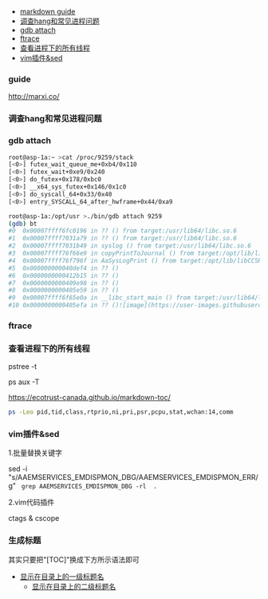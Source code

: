 - [markdown guide](#guide)
- [调查hang和常见进程问题](#调查hang和常见进程问题)
- [gdb attach](#gdb-attach)
- [ftrace](#ftrace)
- [查看进程下的所有线程](#查看进程下的所有线程)
- [vim插件&sed](#vim插件&sed)

### guide
http://marxi.co/

### 调查hang和常见进程问题

### gdb attach

```bash script
root@asp-1a:~ >cat /proc/9259/stack
[<0>] futex_wait_queue_me+0xb4/0x110
[<0>] futex_wait+0xe9/0x240
[<0>] do_futex+0x178/0xbc0
[<0>] __x64_sys_futex+0x146/0x1c0
[<0>] do_syscall_64+0x33/0x40
[<0>] entry_SYSCALL_64_after_hwframe+0x44/0xa9

root@asp-1a:/opt/usr >./bin/gdb attach 9259
(gdb) bt
#0  0x00007ffff6fc0196 in ?? () from target:/usr/lib64/libc.so.6
#1  0x00007ffff7031a79 in ?? () from target:/usr/lib64/libc.so.6
#2  0x00007ffff7031b49 in syslog () from target:/usr/lib64/libc.so.6
#3  0x00007ffff76f66e9 in copyPrintToJournal () from target:/opt/lib/libCCSRT.so
#4  0x00007ffff76f796f in AaSysLogPrint () from target:/opt/lib/libCCSRT.so
#5  0x000000000040def4 in ?? ()
#6  0x0000000000412b15 in ?? ()
#7  0x0000000000409e98 in ?? ()
#8  0x0000000000405e59 in ?? ()
#9  0x00007ffff6f65e0a in __libc_start_main () from target:/usr/lib64/libc.so.6
#10 0x0000000000405efa in ?? ()![image](https://user-images.githubusercontent.com/33516039/194984044-b5a1fce1-22b2-4895-977b-c44bc30d868b.png)

```
### ftrace

### 查看进程下的所有线程
pstree -t

ps aux -T

https://ecotrust-canada.github.io/markdown-toc/
```bash
ps -Leo pid,tid,class,rtprio,ni,pri,psr,pcpu,stat,wchan:14,comm
```
### vim插件&sed
1.批量替换关键字

sed -i "s/AAEMSERVICES_EMDISPMON_DBG/AAEMSERVICES_EMDISPMON_ERR/g" ` grep AAEMSERVICES_EMDISPMON_DBG -rl  .`

2.vim代码插件

ctags & cscope

### 生成标题
其实只要把"[TOC]"换成下方所示语法即可

- [显示在目录上的一级标题名](#实际一级标题名)
  - [显示在目录上的二级标题名](#实际二级标题名)
